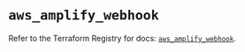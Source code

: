 # `aws_amplify_webhook`

Refer to the Terraform Registry for docs: [`aws_amplify_webhook`](https://registry.terraform.io/providers/hashicorp/aws/5.58.0/docs/resources/amplify_webhook).
